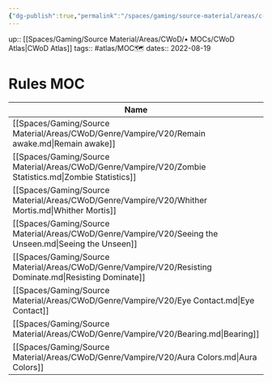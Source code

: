 ```yaml
---
{"dg-publish":true,"permalink":"/spaces/gaming/source-material/areas/c-wo-d/mo-cs/rules-moc/","dgHomeLink":true,"dgPassFrontmatter":true}
---
```


up:: [[Spaces/Gaming/Source Material/Areas/CWoD/• MOCs/CWoD Atlas|CWoD Atlas]]
tags:: #atlas/MOC🗺 
dates:: 2022-08-19

# Rules MOC

| Name                                                                                                     |
| -------------------------------------------------------------------------------------------------------- |
| [[Spaces/Gaming/Source Material/Areas/CWoD/Genre/Vampire/V20/Remain awake.md\|Remain awake]]             |
| [[Spaces/Gaming/Source Material/Areas/CWoD/Genre/Vampire/V20/Zombie Statistics.md\|Zombie Statistics]]   |
| [[Spaces/Gaming/Source Material/Areas/CWoD/Genre/Vampire/V20/Whither Mortis.md\|Whither Mortis]]         |
| [[Spaces/Gaming/Source Material/Areas/CWoD/Genre/Vampire/V20/Seeing the Unseen.md\|Seeing the Unseen]]   |
| [[Spaces/Gaming/Source Material/Areas/CWoD/Genre/Vampire/V20/Resisting Dominate.md\|Resisting Dominate]] |
| [[Spaces/Gaming/Source Material/Areas/CWoD/Genre/Vampire/V20/Eye Contact.md\|Eye Contact]]               |
| [[Spaces/Gaming/Source Material/Areas/CWoD/Genre/Vampire/V20/Bearing.md\|Bearing]]                       |
| [[Spaces/Gaming/Source Material/Areas/CWoD/Genre/Vampire/V20/Aura Colors.md\|Aura Colors]]               |
